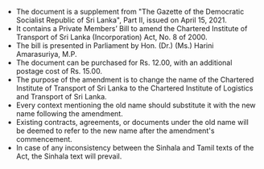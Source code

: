 - The document is a supplement from "The Gazette of the Democratic Socialist Republic of Sri Lanka", Part II, issued on April 15, 2021.
- It contains a Private Members’ Bill to amend the Chartered Institute of Transport of Sri Lanka (Incorporation) Act, No. 8 of 2000.
- The bill is presented in Parliament by Hon. (Dr.) (Ms.) Harini Amarasuriya, M.P.
- The document can be purchased for Rs. 12.00, with an additional postage cost of Rs. 15.00.
- The purpose of the amendment is to change the name of the Chartered Institute of Transport of Sri Lanka to the Chartered Institute of Logistics and Transport of Sri Lanka.
- Every context mentioning the old name should substitute it with the new name following the amendment.
- Existing contracts, agreements, or documents under the old name will be deemed to refer to the new name after the amendment's commencement.
- In case of any inconsistency between the Sinhala and Tamil texts of the Act, the Sinhala text will prevail.